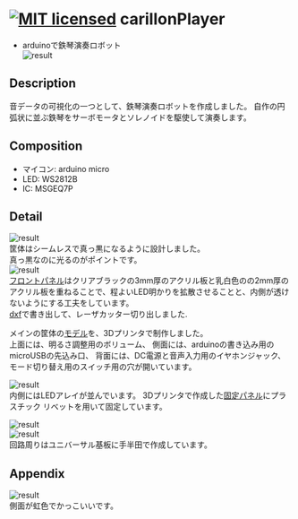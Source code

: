 [![MIT licensed](https://img.shields.io/badge/license-MIT-blue.svg)](LICENSE)
carillonPlayer
====
* arduinoで鉄琴演奏ロボット  
![result](https://github.com/chakio/carillonPlayer/blob/master/media/carillonPlayer.gif) 
## Description
音データの可視化の一つとして、鉄琴演奏ロボットを作成しました。
自作の円弧状に並ぶ鉄琴をサーボモータとソレノイドを駆使して演奏します。
## Composition
* マイコン: arduino micro
* LED: WS2812B
* IC: MSGEQ7P
## Detail
![result](https://github.com/chakio/spectrumAnalyzer/blob/master/media/IMG_9826.JPG)  
筐体はシームレスで真っ黒になるように設計しました。  
真っ黒なのに光るのがポイントです。  
![result](https://github.com/chakio/spectrumAnalyzer/blob/master/media/IMG_9836.JPG)  
[フロントパネル](https://github.com/chakio/spectrumAnalyzer/blob/master/model/frontPanel.stl)はクリアブラックの3mm厚のアクリル板と乳白色のの2mm厚のアクリル板を重ねることで、程よいLED明かりを拡散させることと、内側が透けないようにする工夫をしています。  
[dxf](https://github.com/chakio/spectrumAnalyzer/blob/master/model/frontPanel.dxf)で書き出して、レーザカッター切り出しました.  

メインの筐体の[モデル](https://github.com/chakio/spectrumAnalyzer/blob/master/model/body.stl)を、3Dプリンタで制作しました。  
上面には、明るさ調整用のボリューム、
側面には、arduinoの書き込み用のmicroUSBの先込み口、
背面には、DC電源と音声入力用のイヤホンジャック、モード切り替え用のスイッチ用の穴が開いています。

![result](https://github.com/chakio/spectrumAnalyzer/blob/master/media/IMG_9833.JPG)   
内側にはLEDアレイが並んでいます。
3Dプリンタで作成した[固定パネル](https://github.com/chakio/spectrumAnalyzer/blob/master/model/ledHolder.stl)にプラスチック
リベットを用いて固定しています。  

![result](https://github.com/chakio/spectrumAnalyzer/blob/master/media/IMG_9834.JPG)   
![result](https://github.com/chakio/spectrumAnalyzer/blob/master/media/IMG_9835.JPG)   
回路周りはユニバーサル基板に手半田で作成しています。

## Appendix
![result](https://github.com/chakio/spectrumAnalyzer/blob/master/media/IMG_9829.JPG)   
側面が虹色でかっこいいです。